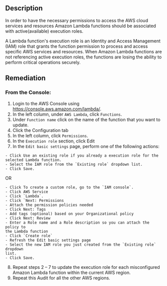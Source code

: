 ## Description

In order to have the necessary permissions to access the AWS cloud services and resources Amazon Lambda functions should be associated with active(available) execution roles.

A Lambda function's execution role is an Identity and Access Management (IAM) role that grants the function permission to process and access specific AWS services and resources. When Amazon Lambda functions are not referencing active execution roles, the functions are losing the ability to perform critical operations securely.

## Remediation

### From the Console:

1. Login to the AWS Console using https://console.aws.amazon.com/lambda/.
2. In the left column, under `AWS Lambda`, click `Functions`.
3. Under `Function name` click on the name of the function that you want to update.
4. Click the Configuration tab
5. In the left column, click `Permissions`.
6. In the `Execution role` section, click Edit
7. In the `Edit basic settings` page, perform one of the following actions:

```
- Click Use an existing role if you already a execution role for the selected Lambda function.
- Select the IAM role from the `Existing role` dropdown list.
- Click Save.
```

OR

```
- Click To create a custom role, go to the `IAM console`.
- Click AWS Service
- Click `Lambda`.
- Click `Next: Permissions
- Attach the permission policies needed
- Click Next: Tags
- Add tags (optional) based on your Organizational policy
- Click Next: Review
- Enter a Role name and a Role description so you can attach the policy to
the Lambda function
- Click `Create role`
- Refresh the Edit basic settings page
- Select the new IAM role you just created from the `Existing role` dropdown
list.
- Click Save.
```

8. Repeat steps 2 – 7 to update the execution role for each misconfigured Amazon Lambda function within the current AWS region.
9. Repeat this Audit for all the other AWS regions.
